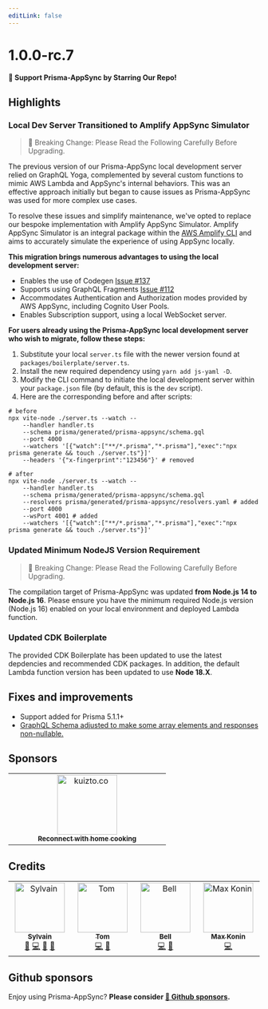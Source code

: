 ```yaml
---
editLink: false
---
```


# 1.0.0-rc.7

**🌟 Support Prisma-AppSync by Starring Our Repo!**

## Highlights

### Local Dev Server Transitioned to Amplify AppSync Simulator

> 🚨 Breaking Change: Please Read the Following Carefully Before Upgrading.

The previous version of our Prisma-AppSync local development server relied on GraphQL Yoga, complemented by several custom functions to mimic AWS Lambda and AppSync's internal behaviors. This was an effective approach initially but began to cause issues as Prisma-AppSync was used for more complex use cases.

To resolve these issues and simplify maintenance, we've opted to replace our bespoke implementation with Amplify AppSync Simulator. Amplify AppSync Simulator is an integral package within the [AWS Amplify CLI](https://github.com/aws-amplify/amplify-cli) and aims to accurately simulate the experience of using AppSync locally.

**This migration brings numerous advantages to using the local development server:**

- Enables the use of Codegen [Issue #137](https://github.com/maoosi/prisma-appsync/issues/137)
- Supports using GraphQL Fragments [Issue #112](https://github.com/maoosi/prisma-appsync/issues/112)
- Accommodates Authentication and Authorization modes provided by AWS AppSync, including Cognito User Pools.
- Enables Subscription support, using a local WebSocket server.

**For users already using the Prisma-AppSync local development server who wish to migrate, follow these steps:**

1. Substitute your local `server.ts` file with the newer version found at `packages/boilerplate/server.ts`.
2. Install the new required dependency using `yarn add js-yaml -D`.
3. Modify the CLI command to initiate the local development server within your `package.json` file (by default, this is the `dev` script).
4. Here are the corresponding before and after scripts:

```shell
# before
npx vite-node ./server.ts --watch --
    --handler handler.ts
    --schema prisma/generated/prisma-appsync/schema.gql
    --port 4000
    --watchers '[{"watch":["**/*.prisma","*.prisma"],"exec":"npx prisma generate && touch ./server.ts"}]'
    --headers '{"x-fingerprint":"123456"}' # removed

# after
npx vite-node ./server.ts --watch --
    --handler handler.ts
    --schema prisma/generated/prisma-appsync/schema.gql
    --resolvers prisma/generated/prisma-appsync/resolvers.yaml # added
    --port 4000
    --wsPort 4001 # added
    --watchers '[{"watch":["**/*.prisma","*.prisma"],"exec":"npx prisma generate && touch ./server.ts"}]'
```

### Updated Minimum NodeJS Version Requirement

> 🚨 Breaking Change: Please Read the Following Carefully Before Upgrading.

The compilation target of Prisma-AppSync was updated **from Node.js 14 to Node.js 16**. Please ensure you have the minimum required Node.js version (Node.js 16) enabled on your local environment and deployed Lambda function.

### Updated CDK Boilerplate

The provided CDK Boilerplate has been updated to use the latest depdencies and recommended CDK packages. In addition, the default Lambda function version has been updated to use **Node 18.X**.

## Fixes and improvements

- Support added for Prisma 5.1.1+
- [GraphQL Schema adjusted to make some array elements and responses non-nullable.](https://github.com/maoosi/prisma-appsync/pull/133)

## Sponsors

<table>
      <tr>
        <td align="center" style="width:300px;">
            <a href="https://kuizto.co" rel="noopener" target="_blank">
                <img src="https://prisma-appsync.vercel.app/sponsors/kuizto-logo.jpg" width="120px;" alt="kuizto.co"/>
                <br /><sub><b>Reconnect with home cooking</b></sub>
            </a>
        </td>
    </tr>
</table>

## Credits

<table>
  <tbody>
    <tr>
      <td align="center" valign="top" width="14.28%"><a href="https://sylvainsimao.fr"><img src="https://avatars.githubusercontent.com/u/4679377?v=4?s=100" width="100" alt="Sylvain"/><br /><sub><b>Sylvain</b></sub></a><br /><a href="#creator-maoosi" title="Creator & maintainer">🐙</a> <a href="https://github.com/maoosi/prisma-appsync/commits?author=maoosi" title="Code">💻</a> <a href="#ideas-maoosi" title="Ideas, Planning, & Feedback">🤔</a> <a href="https://github.com/maoosi/prisma-appsync/commits?author=maoosi" title="Documentation">📖</a></td>
      <td align="center" valign="top" width="14.28%"><a href="https://github.com/tomschut"><img src="https://avatars.githubusercontent.com/u/4933446?v=4?s=100" width="100" alt="Tom"/><br /><sub><b>Tom</b></sub></a><br /><a href="https://github.com/maoosi/prisma-appsync/commits?author=tomschut" title="Code">💻</a> <a href="#ideas-tomschut" title="Ideas, Planning, & Feedback">🤔</a></td>
      <td align="center" valign="top" width="14.28%"><a href="http://bell.moe"><img src="https://avatars.githubusercontent.com/u/3979239?v=4?s=100" width="100" alt="Bell"/><br /><sub><b>Bell</b></sub></a><br /><a href="https://github.com/maoosi/prisma-appsync/commits?author=Tenrys" title="Code">💻</a> <a href="#ideas-Tenrys" title="Ideas, Planning, & Feedback">🤔</a></td>      
      <td align="center" valign="top" width="14.28%"><a href="https://github.com/max-konin"><img src="https://avatars.githubusercontent.com/u/1570356?v=4?s=100" width="100" alt="Max Konin"/><br /><sub><b>Max Konin</b></sub></a><br /><a href="https://github.com/maoosi/prisma-appsync/commits?author=max-konin" title="Code">💻</a></td>
    </tr>
  </tbody>
</table>

## Github sponsors

Enjoy using Prisma-AppSync? **Please consider [💛 Github sponsors](https://github.com/sponsors/maoosi).**

